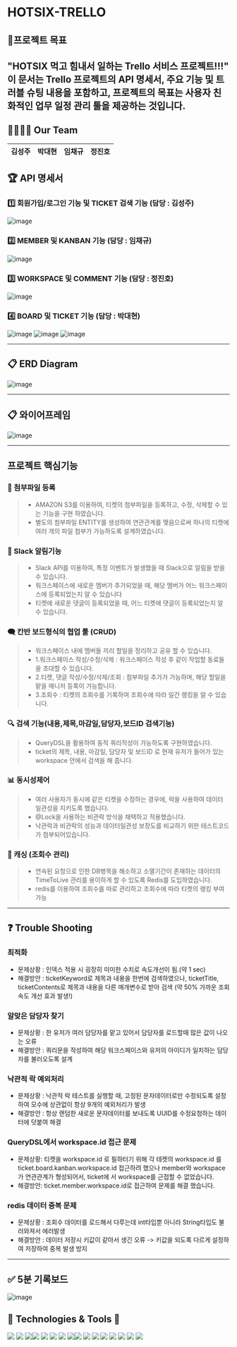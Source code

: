 # HOTSIX-TRELLO


## 🏁프로젝트 목표
"HOTSIX 먹고 힘내서 일하는 Trello 서비스 프로젝트!!!" 
이 문서는 Trello 프로젝트의 API 명세서, 주요 기능 및 트러블 슈팅 내용을 포함하고, 프로젝트의 목표는 사용자 친화적인 업무 일정 관리 툴을 제공하는 것입니다.
---

## 👨‍👩‍👧‍👦 Our Team

|김성주|박대현|임채규|정진호|
|:-:|:--:|:---:|:---:|

## 🏆 API 명세서

### 1️⃣ 회원가입/로그인 기능 및 TICKET 검색 기능 (담당 : 김성주)
![image](https://github.com/user-attachments/assets/035a73ad-cabd-4542-a26c-8654351401e7)

### 2️⃣ MEMBER 및 KANBAN 기능 (담당 : 임채규)
![image](https://github.com/user-attachments/assets/d07a4627-0601-41be-8ce3-274ebe8b9fee)

### 3️⃣ WORKSPACE 및 COMMENT 기능 (담당 : 정진호)
![image](https://github.com/user-attachments/assets/e79b3d2b-03f0-4aec-a625-062a0866ae04)
### 4️⃣ BOARD 및 TICKET 기능 (담당 : 박대현)
![image](https://github.com/user-attachments/assets/e04b7fd1-7458-40fd-a952-7eb30734c17c)
![image](https://github.com/user-attachments/assets/474f1826-d6ce-48c7-8ba3-d473595ab6e4)
![image](https://github.com/user-attachments/assets/06cdae45-329b-47cf-b583-0dbea5c75417)


---

## 📋 ERD Diagram
![image](https://github.com/user-attachments/assets/a565d799-53d6-4347-bde5-a607650a6580)


---
## 📋 와이어프레임
![image](https://github.com/user-attachments/assets/6c8e9fb1-df1c-4afc-8c54-44f431346d58)


---

## 프로젝트 핵심기능

### 🔔 첨부파일 등록

> * AMAZON S3를 이용하여, 티켓의 첨부파일을 등록하고, 수정, 삭제할 수 있는 기능을 구현 하였습니다.
> * 별도의 첨부파일 ENTITY를 생성하여 연관관계를 맺음으로써 하나의 티켓에 여러 개의 파일 첨부가 가능하도록 설계하였습니다.

### 📢 Slack 알림기능

> * Slack API를 이용하여, 특정 이벤트가 발생했을 때 Slack으로 알림을 받을 수 있습니다.
> * 워크스페이스에 새로운 멤버가 추가되었을 때, 해당 멤버가 어느 워크스페이스에 등록되었는지 알 수 있습니다
> * 티켓에 새로운 댓글이 등록되었을 때, 어느 티켓에 댓글이 등록되었는지 알 수 있습니다.

### 🗨 칸반 보드형식의 협업 툴 (CRUD)

> * 워크스페이스 내에 멤버들 끼리 할일을 정리하고 공유 할 수 있습니다.
> * 1.워크스페이스 작성/수정/삭제 : 워크스페이스 작성 후 같이 작업할 동료들을 초대할 수 있습니다.
> * 2.티켓, 댓글 작성/수정/삭제/조회 : 첨부파일 추가가 가능하며, 해당 할일을 맡을 매니저 등록이 가능합니다.
> * 3.조회수 : 티켓의 조회수를 기록하여 조회수에 따라 일간 랭킹을 알 수 있습니다.

### 🔍 검색 기능(내용,제목,마감일,담당자,보드ID 검색기능)

> * QueryDSL을 활용하여 동적 쿼리작성이 가능하도록 구현하였습니다.
> * ticket의 제목, 내용, 마감일, 담당자 및 보드ID 로 현재 유저가 들어가 있는 workspace 안에서 검색을 해 줍니다.

### 📊 동시성제어

> * 여러 사용자가 동시에 같은 티켓을 수정하는 경우에, 락을 사용하여 데이터 일관성을 지키도록 했습니다.
> * @Lock을 사용하는 비관락 방식을 채택하고 적용했습니다.
> * 낙관락과 비관락의 성능과 데이터일관성 보장도를 비교하기 위한 테스트코드가 첨부되어있습니다.

### 🚨 캐싱 (조회수 관리)
> * 연속된 요청으로 인한 DB병목을 해소하고 소멸기간이 존재하는 데이터의 TimeToLive 관리를 용이하게 할 수 있도록 Redis를 도입하였습니다.
> * redis를 이용하여 조회수를 따로 관리하고 조회수에 따라 티켓의 랭킹 부여 가능

---

## ❓ Trouble Shooting

### 최적화
- 문제상황 : 인덱스 적용 시 굉장히 미미한 수치로 속도개선이 됨.(약 1 sec)
- 해결방안 : ticketKeyword로 제목과 내용을 한번에 검색하였으나, ticketTitle, ticketContents로 제목과 내용을 다른 매개변수로 받아 검색 (약 50% 가까운 조회속도 개선 효과 발생!)
### 알맞은 담당자 찾기
- 문제상황 : 한 유저가 여러 담당자를 맡고 있어서 담당자를 로드할때 많은 값이 나오는 오류
- 해결방안 : 쿼리문을 작성하여 해당 워크스페이스와 유저의 아이디가 일치하는 담당자를 불러오도록 설계
### 낙관적 락 예외처리
- 문제상황 : 낙관적 락 테스트를 실행할 때, 고정된 문자데이터로만 수정되도록 설정하여 모수에 상관없이 항상 9개의 예외처리가 발생
- 해결방안 : 항상 랜덤한 새로운 문자데이터를 보내도록 UUID를 수정요청하는 데이터에 덧붙여 해결 
### QueryDSL에서 workspace.id 접근 문제
- 문제상황: 티켓을 workspace.id 로 필하터기 위해 각 테켓의 workspace.id 를 ticket.board.kanban.workspace.id 접근하려 했으나 member와 workspace가 연관관계가 형성되어서, ticket에
서 workspace를 근접할 수 없었습니다.
- 해결방안: ticket.member.workspace.id로 접근하여 문제를 해결 했습니다.
### redis 데이터 중복 문제
- 문제상황 : 조회수 데이터를 로드해서 다루는데 int타입뿐 아니라 String타입도 불러와져서 에러발생
- 해결방안 : 데이터 저장시 키값이 같아서 생긴 오류 -> 키값을 되도록 다르게 설정하여 저장하여 중복 발생 방지

---

## ✅ 5분 기록보드
![image](https://github.com/user-attachments/assets/1b8b02f8-c110-462d-8fd8-b9387638d823)


## 📝 Technologies & Tools 📝

<img src="https://img.shields.io/badge/java-007396?style=for-the-badge&logo=java&logoColor=white"> <img src="https://img.shields.io/badge/SpringBoot-6DB33F?style=for-the-badge&logo=springboot&logoColor=white"/> <img src="https://img.shields.io/badge/SpringSecurity-6DB33F?style=for-the-badge&logo=SpringSecurity&logoColor=white"/><img src="https://img.shields.io/badge/MySQL-4479A1?style=for-the-badge&logo=MySQL&logoColor=white"/> <img src="https://img.shields.io/badge/Redis-DC382D?style=for-the-badge&logo=Redis&logoColor=white"/> <img src="https://img.shields.io/badge/Gradle-02303A?style=for-the-badge&logo=Gradle&logoColor=white"/> <img src="https://img.shields.io/badge/AmazonEC2-FF9900?style=for-the-badge&logo=AmazonEC2&logoColor=white"/> <img src="https://img.shields.io/badge/AmazonS3-569A31?style=for-the-badge&logo=AmazonS3&logoColor=white"/><img src="https://img.shields.io/badge/git-F05032?style=for-the-badge&logo=git&logoColor=white"/> <img src="https://img.shields.io/badge/github-181717?style=for-the-badge&logo=github&logoColor=white"/>  <img src="https://img.shields.io/badge/GithubActions-2088FF?style=for-the-badge&logo=githubactions&logoColor=white"/>  <img src="https://img.shields.io/badge/IntelliJIDEA-000000?style=for-the-badge&logo=IntelliJIDEA&logoColor=white"/>  <img src="https://img.shields.io/badge/Postman-FF6C37?style=for-the-badge&logo=Postman&logoColor=white"/> <img src="https://img.shields.io/badge/Notion-000000?style=for-the-badge&logo=Notion&logoColor=white"/> <img src="https://img.shields.io/badge/Slack-4A154B?style=for-the-badge&logo=slack&logoColor=white"/>  <img src="https://img.shields.io/badge/Figma-F24E1E?style=for-the-badge&logo=figma&logoColor=white"/>
